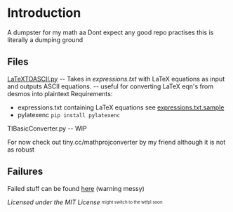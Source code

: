# Introduction
A dumpster for my math aa
Dont expect any good repo practises this is literally a dumping ground

## Files

[LaTeXTOASCII.py](/LaTeXTOASCII.py) -- Takes in _expressions.txt_ with LaTeX equations as input and outputs ASCII equations. -- useful for converting LaTeX eqn's from desmos into plaintext
Requirements: 
- expressions.txt containing LaTeX equations see [expressions.txt.sample](/expressions.txt.sample)
- pylatexenc `pip install pylatexenc` 

TIBasicConverter.py -- WIP 

For now check out tiny.cc/mathprojconverter by my friend although it is not as robust 

## Failures

Failed stuff can be found [here](/failed%20stuff/) (warning messy)

_Licensed under the MIT License_
<sub><sup>might switch to the wtfpl soon</sup></sub>